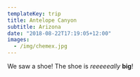 ```yaml
---
templateKey: trip
title: Antelope Canyon
subtitle: Arizona
date: "2018-08-22T17:19:05+12:00"
images:
  - /img/chemex.jpg
---
```


We saw a shoe! The shoe is _reeeeeally_ **big**!
